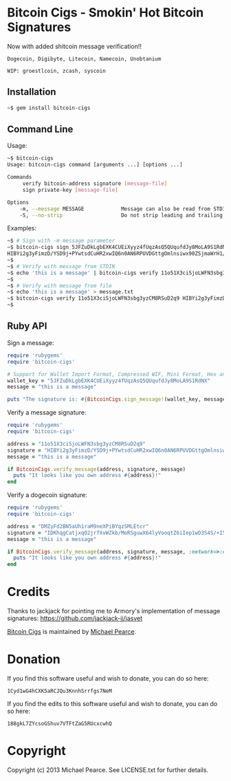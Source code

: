 # Bitcoin Cigs - Smokin' Hot Bitcoin Signatures
Now with added shitcoin message verification!!
```
Dogecoin, Digibyte, Litecoin, Namecoin, Unobtanium

WIP: groestlcoin, zcash, syscoin
```
## Installation

```sh
~$ gem install bitcoin-cigs
```

## Command Line

Usage:
```sh
~$ bitcoin-cigs 
Usage: bitcoin-cigs command [arguments ...] [options ...]

Commands
     verify bitcoin-address signature [message-file]
     sign private-key [message-file]

Options
    -m, --message MESSAGE            Message can also be read from STDIN
    -S, --no-strip                   Do not strip leading and trailing whitespace from message (stripped by default)
```

Examples:
```sh
~$ # Sign with -m message parameter
~$ bitcoin-cigs sign 5JFZuDkLgbEXK4CUEiXyyz4fUqzAsQ5QUqufdJy8MoLA9S1RdNX -m 'this is a message'
HIBYi2g3yFimzD/YSD9j+PYwtsdCuHR2xwIQ6n0AN6RPUVDGttgOmlnsiwx90ZSjmaWrH1/HwrINJbaP7eMA6V4=
~$ 
~$ # Verify with message from STDIN
~$ echo 'this is a message' | bitcoin-cigs verify 11o51X3ciSjoLWFN3sbg3yzCM8RSuD2q9 HIBYi2g3yFimzD/YSD9j+PYwtsdCuHR2xwIQ6n0AN6RPUVDGttgOmlnsiwx90ZSjmaWrH1/HwrINJbaP7eMA6V4=
~$ 
~$ # Verify with message from file
~$ echo 'this is a message' > message.txt
~$ bitcoin-cigs verify 11o51X3ciSjoLWFN3sbg3yzCM8RSuD2q9 HIBYi2g3yFimzD/YSD9j+PYwtsdCuHR2xwIQ6n0AN6RPUVDGttgOmlnsiwx90ZSjmaWrH1/HwrINJbaP7eMA6V4= message.txt
~$ 
```

## Ruby API

Sign a message:
```ruby
require 'rubygems'
require 'bitcoin-cigs'

# Support for Wallet Import Format, Compressed WIF, Mini Format, Hex and Base64 wallets
wallet_key = "5JFZuDkLgbEXK4CUEiXyyz4fUqzAsQ5QUqufdJy8MoLA9S1RdNX"
message = "this is a message"

puts "The signature is: #{BitcoinCigs.sign_message!(wallet_key, message)}"
```

Verify a message signature:
```ruby
require 'rubygems'
require 'bitcoin-cigs'

address = "11o51X3ciSjoLWFN3sbg3yzCM8RSuD2q9"
signature = "HIBYi2g3yFimzD/YSD9j+PYwtsdCuHR2xwIQ6n0AN6RPUVDGttgOmlnsiwx90ZSjmaWrH1/HwrINJbaP7eMA6V4="
message = "this is a message"

if BitcoinCigs.verify_message(address, signature, message)
  puts "It looks like you own address #{address}!"
end
```

Verify a dogecoin signature:
```ruby
require 'rubygems'
require 'bitcoin-cigs'

address = "DMZyFd2BN5aUh1raM9neXPiBYqzSMLEtcr"
signature = "IDKhqgCatjxqO2jrfXvWZkb/MoRSguwX64lyVooqtZ6iIep1wD3S4S/+I5ROvI/xZtfRwz5T2+IqW9zGGXOXT70="
message = "this is a message"

if BitcoinCigs.verify_message(address, signature, message, :network=>:dogecoin)
  puts "It looks like you own address #{address}!"
end
```


# Credits

Thanks to jackjack for pointing me to Armory's implementation of message signatures:
https://github.com/jackjack-jj/jasvet

[Bitcoin Cigs](https://github.com/michaelgpearce/bitcoin-cigs) is maintained by [Michael Pearce](https://github.com/michaelgpearce).

# Donation

If you find this software useful and wish to donate, you can do so here:
```
1Cyd1wG4hCXK5aRCJQu3KnnhSrrfgs7NeM
```
If you find the edits to this software useful and wish to donate, you can do so here:
```
188gkL7ZYcsoGShuv7VTFtZaG5RUcxcwhQ
```

# Copyright

Copyright (c) 2013 Michael Pearce. See LICENSE.txt for further details.

